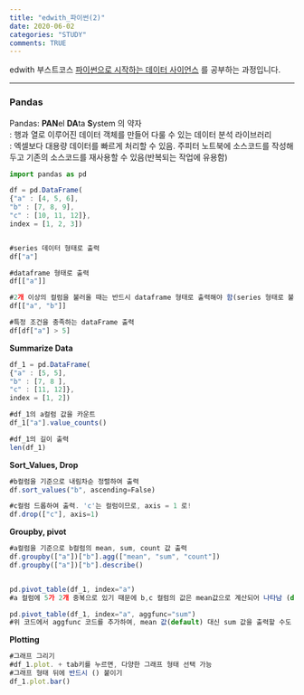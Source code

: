 ```yaml
---
title: "edwith_파이썬(2)"
date: 2020-06-02
categories: "STUDY"
comments: TRUE
---
```


edwith 부스트코스 [파이썬으로 시작하는 데이터 사이언스](https://www.edwith.org/boostcourse-ds-510/joinLectures/28137) 를 공부하는 과정입니다.  
  
  --------------------------------------------------------
  
### Pandas 
 
 Pandas: **PAN**el **DA**ta **S**ystem 의 약자  
       : 행과 열로 이루어진 데이터 객체를 만들어 다룰 수 있는 데이터 분석 라이브러리  
       : 엑셀보다 대용량 데이터를 빠르게 처리할 수 있음. 주피터 노트북에 소스코드를 작성해두고 기존의 소스코드를 재사용할 수 있음(반복되는 작업에 유용함)  


```javascript
import pandas as pd

df = pd.DataFrame(
{"a" : [4, 5, 6],
"b" : [7, 8, 9],
"c" : [10, 11, 12]},
index = [1, 2, 3])


#series 데이터 형태로 출력
df["a"]

#dataframe 형태로 출력
df[["a"]]

#2개 이상의 컬럼을 불러올 때는 반드시 dataframe 형태로 출력해야 함(series 형태로 불러오면 에러 발생함)
df[["a", "b"]]

#특정 조건을 충족하는 dataFrame 출력
df[df["a"] > 5]
```

**Summarize Data**
```javascript
df_1 = pd.DataFrame(
{"a" : [5, 5],
"b" : [7, 8 ],
"c" : [11, 12]},
index = [1, 2])

#df_1의 a컬럼 값을 카운트
df_1["a"].value_counts()

#df_1의 길이 출력
len(df_1)
```
  
**Sort_Values, Drop**
```javascript
#b컬럼을 기준으로 내림차순 정렬하여 출력
df.sort_values("b", ascending=False)

#c컬럼 드롭하여 출력. 'c'는 컬럼이므로, axis = 1 로!
df.drop(["c"], axis=1)
```
  
   
**Groupby, pivot**
```javascript
#a컬럼을 기준으로 b컬럼의 mean, sum, count 값 출력
df.groupby(["a"])["b"].agg(["mean", "sum", "count"])
df.groupby(["a"])["b"].describe()


pd.pivot_table(df_1, index="a")
#a 컬럼에 5가 2개 중복으로 있기 때문에 b,c 컬럼의 값은 mean값으로 계산되어 나타남 (default)

pd.pivot_table(df_1, index="a", aggfunc="sum")
#위 코드에서 aggfunc 코드를 추가하여, mean 값(default) 대신 sum 값을 출력할 수도 있음
```
  
   
**Plotting**
```javascript
#그래프 그리기
#df_1.plot. + tab키를 누르면, 다양한 그래프 형태 선택 가능
#그래프 형태 뒤에 반드시 () 붙이기
df_1.plot.bar()
```

